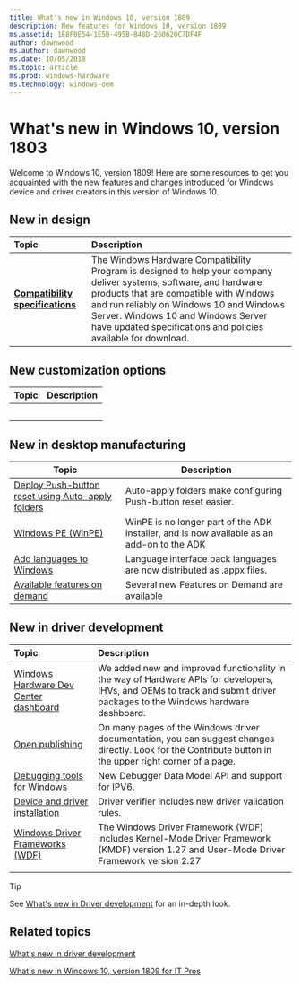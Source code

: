 ```yaml
---
title: What's new in Windows 10, version 1809
description: New features for Windows 10, version 1809
ms.assetid: 1E8F0E54-1E5B-495B-848D-260620C7DF4F
author: dawnwood
ms.author: dawnwood
ms.date: 10/05/2018
ms.topic: article
ms.prod: windows-hardware
ms.technology: windows-oem
---
```

# What's new in Windows 10, version 1803

Welcome to Windows 10, version 1809! Here are some resources to get you acquainted with the new features and changes introduced for Windows device and driver creators in this version of Windows 10.

## New in design

| Topic         | Description                                                                            |
|:-----------------------|:----------------------------------------------------------------------|
| **[Compatibility specifications](https://docs.microsoft.com/en-us/windows-hardware/design/compatibility/whcp-specifications-policies)**           | The Windows Hardware Compatibility Program is designed to help your company deliver systems, software, and hardware products that are compatible with Windows and run reliably on Windows 10 and Windows Server. Windows 10 and Windows Server have updated specifications and policies available for download.     |


## New customization options

| Topic                                      | Description                                                                                             |
|:-------------------------------------------|:--------------------------------------------------------------------------------------------------------|
|     |    |
|   |    |
| |  |
|                       |   |
|                      |   |

## New in desktop manufacturing

| Topic | Description |
| --- | --- |
| [Deploy Push-button reset using Auto-apply folders](https://docs.microsoft.com/en-us/windows-hardware/manufacture/desktop/deploy-pbr-features-using-auto-apply) |  Auto-apply folders make configuring Push-button reset easier. |
| [Windows PE (WinPE)](https://docs.microsoft.com/en-us/windows-hardware/manufacture/desktop/winpe-intro) | WinPE is no longer part of the ADK installer, and is now available as an add-on to the ADK | 
| [Add languages to Windows](https://docs.microsoft.com/en-us/windows-hardware/manufacture/desktop/add-and-remove-language-packs-offline-using-dism.md) | Language interface pack languages are now distributed as .appx files. |
| [Available features on demand](https://docs.microsoft.com/en-us/windows-hardware/manufacture/features-on-demand-non-language-fod.md) |  Several new Features on Demand are available |


## New in driver development

| Topic                                      | Description                                                                                             |
|:-------------------------------------------|:--------------------------------------------------------------------------------------------------------|
| [Windows Hardware Dev Center dashboard](https://docs.microsoft.com/en-us/windows-hardware/drivers/what-s-new-in-driver-development#windows-hardware-dev-center-dashboard)    |We added new and improved functionality in the way of Hardware APIs for developers, IHVs, and OEMs to track and submit driver packages to the Windows hardware dashboard.     |
| [Open publishing](https://docs.microsoft.com/en-us/windows-hardware/drivers/what-s-new-in-driver-development#open-publishing)  | On many pages of the Windows driver documentation, you can suggest changes directly. Look for the Contribute button in the upper right corner of a page.   |
|[Debugging tools for Windows](https://docs.microsoft.com/en-us/windows-hardware/drivers/what-s-new-in-driver-development#debugging-tools-for-windows)|New Debugger Data Model API and support for IPV6.|
|[Device and driver installation](https://docs.microsoft.com/en-us/windows-hardware/drivers/what-s-new-in-driver-development#device-and-driver-installation)|Driver verifier includes new driver validation rules.|
[Windows Driver Frameworks (WDF)](https://docs.microsoft.com/en-us/windows-hardware/drivers/what-s-new-in-driver-development#windows-driver-frameworks-wdf)|The Windows Driver Framework (WDF) includes Kernel-Mode Driver Framework (KMDF) version 1.27 and User-Mode Driver Framework version 2.27|
|||


> [!Tip]
> See [What's new in Driver development](https://docs.microsoft.com/windows-hardware/drivers/what-s-new-in-driver-development) for an in-depth look.


## Related topics

[What's new in driver development](https://docs.microsoft.com/windows-hardware/drivers/what-s-new-in-driver-development)

[What's new in Windows 10, version 1809 for IT Pros](https://docs.microsoft.com/windows/whats-new/whats-new-windows-10-version-1809)
